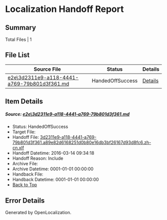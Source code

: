 # <a name='report-top'></a> Localization Handoff Report

## Summary
 Total Files | 1

## File List
 Source File | Status | Details 
 ----------- | ------ | ------- 
 [e2e\3d2311e9-a118-4441-a769-79b801d3f361.md](https://github.com/OpenLocalizationTest/oltest/blob/b22c426b7cf23b4460ebf762114f3e4a1f2c2fc5/e2e/3d2311e9-a118-4441-a769-79b801d3f361.md) | HandedOffSuccess | [Details](#f66df691c1a2e3e4fdd754fe5c668280191d72ea1)

## Item Details
##### <a name='f66df691c1a2e3e4fdd754fe5c668280191d72ea1'></a> Source: [e2e\3d2311e9-a118-4441-a769-79b801d3f361.md](https://github.com/OpenLocalizationTest/oltest/blob/b22c426b7cf23b4460ebf762114f3e4a1f2c2fc5/e2e/3d2311e9-a118-4441-a769-79b801d3f361.md)
* Status: HandedOffSuccess
* Target File: 
* Handoff File: [3d2311e9-a118-4441-a769-79b801d3f361.a89e82d6168251d0b80e16db3bf26167d93d8fc6.zh-cn.xlf](https://github.com/OpenLocalizationTestOrg/olhandoff/blob/a91cd2cf61bf64908837ef06aa85a20be4458fba/ol-handoff/OpenLocalizationTestOrg/oltest.zh-cn/yuwzho/ht/3d2311e9-a118-4441-a769-79b801d3f361.a89e82d6168251d0b80e16db3bf26167d93d8fc6.zh-cn.xlf)
* Handoff Datetime: 2016-03-14 09:34:18
* Handoff Reason: Include
* Archive File: 
* Archive Datetime: 0001-01-01 00:00:00
* Handback File: 
* Handback Datetime: 0001-01-01 00:00:00
* [Back to Top](#report-top)


## Error Details

Generated by OpenLocalization.
